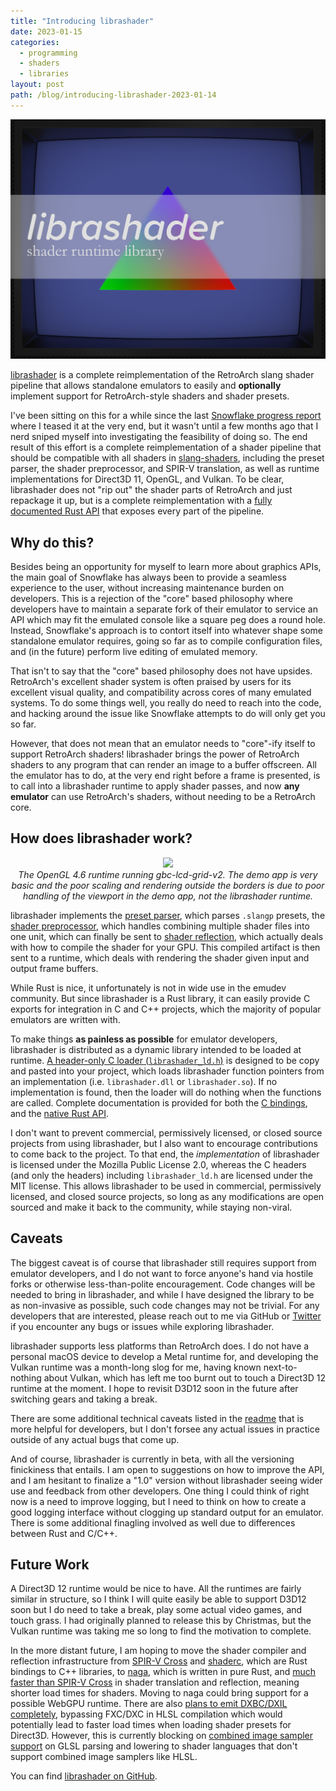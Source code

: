 ```yaml
---
title: "Introducing librashader"
date: 2023-01-15
categories:
  - programming
  - shaders
  - libraries
layout: post
path: /blog/introducing-librashader-2023-01-14
---
```


![](librashader-hero.svg)


[librashader](https://github.com/SnowflakePowered/librashader) is a complete reimplementation of the RetroArch slang shader pipeline that allows standalone emulators to easily and **optionally** implement support for RetroArch-style shaders and shader presets.

I've been sitting on this for a while since the last [Snowflake progress report](https://snowflakepowe.red/blog/progress-report-2022-03-02) where I teased it at the very end, but it wasn't until a few months ago that I nerd sniped myself into investigating the feasibility of doing so. The end result of this effort is a complete reimplementation of a shader pipeline that should be compatible with all shaders in [slang-shaders](https://github.com/libretro/slang-shaders), including the preset parser, the shader preprocessor, and SPIR-V translation, as well as runtime implementations for Direct3D 11, OpenGL, and Vulkan. To be clear, librashader does not "rip out" the shader parts of RetroArch and just repackage it up, but is a complete reimplementation with a [fully documented Rust API](https://docs.rs/librashader/latest/librashader/) that exposes every part of the pipeline. 

## Why do this?

Besides being an opportunity for myself to learn more about graphics APIs, the main goal of Snowflake has always been to provide a seamless experience to the user, without increasing maintenance burden on developers. This is a rejection of the "core" based philosophy where developers have to maintain a separate fork of their emulator to service
an API which may fit the emulated console like a square peg does a round hole. Instead, Snowflake's approach is to contort itself into whatever shape some standalone emulator
requires, going so far as to compile configuration files, and (in the future) perform live editing of emulated memory. 

That isn't to say that the "core" based philosophy does not have upsides. RetroArch's excellent shader system is often praised by users for its excellent visual quality, and
compatibility across cores of many emulated systems. To do some things well, you really do need to reach into the code, and hacking around the issue like Snowflake attempts to do
will only get you so far.

However, that does not mean that an emulator needs to "core"-ify itself to support RetroArch shaders! librashader brings the power of RetroArch shaders to any program that can render an image to a buffer offscreen. All the emulator has to do, at the very end right before a frame is presented, is to call into a librashader runtime to apply shader passes,
and now **any emulator** can use RetroArch's shaders, without needing to be a RetroArch core.

## How does librashader work?

<p align="center">
  <img src="https://user-images.githubusercontent.com/1000503/212462721-f40f3555-8c50-448e-8876-534102f982e1.png" />
  <br >
  <em style="font-style: italic;font-size:14px;">The OpenGL 4.6 runtime running gbc-lcd-grid-v2. The demo app is very basic and the poor scaling and rendering outside the borders is due to poor handling of the viewport in the demo app, not the librashader runtime.</em>
</p>

librashader implements the [preset parser](https://docs.rs/librashader/latest/librashader/presets/index.html), which parses `.slangp` presets, the [shader preprocessor](https://docs.rs/librashader/latest/librashader/preprocess/index.html), which handles combining multiple shader files into one unit, which can finally be sent to [shader reflection](https://docs.rs/librashader/latest/librashader/reflect/index.html), which actually deals with how to compile the shader for your GPU. This compiled artifact is then sent to a runtime, which deals with rendering the shader given input and output frame buffers.

While Rust is nice, it unfortunately is not in wide use in the emudev community. But since librashader is a Rust library, it can easily provide C exports for integration in C and C++ projects, which the majority of popular emulators are written with.

To make things **as painless as possible** for emulator developers, librashader is distributed as a dynamic library intended to be loaded at runtime. [A header-only C loader (`librashader_ld.h`)](https://github.com/SnowflakePowered/librashader/tree/master/include) is designed to be copy and pasted into your project, which loads librashader function pointers from an implementation (i.e. `librashader.dll` or `librashader.so`). If no implementation is found, then the loader will do nothing when the functions are called. Complete documentation is provided for both the [C bindings](https://docs.rs/librashader-capi), and the [native Rust API](https://docs.rs/librashader). 

I don't want to prevent commercial, permissively licensed, or closed source projects from using librashader, but I also want to encourage contributions to come back to the project. To that end, the *implementation* of librashader is licensed under the Mozilla Public License 2.0, whereas the C headers (and only the headers) including `librashader_ld.h` are licensed under the MIT license. This allows librashader to be used in commercial, permissively licensed, and closed source projects, so long as any modifications are open sourced and make it back to the community, while staying non-viral. 
 
## Caveats
The biggest caveat is of course that librashader still requires support from emulator developers, and I do not want to force anyone's hand via hostile forks or otherwise less-than-polite encouragement. Code changes will be needed to bring in librashader, and while I have designed the library to be as non-invasive as possible, such code changes may not be trivial. For any developers that are interested, please reach out to me via GitHub or [Twitter](https://twitter.com/chyyran) if you encounter any bugs or issues while exploring librashader. 

librashader supports less platforms than RetroArch does. I do not have a personal macOS device to develop a Metal runtime for, and developing the Vulkan runtime was a month-long slog for me, having known next-to-nothing about Vulkan, which has left me too burnt out to touch a Direct3D 12 runtime at the moment. I hope to revisit D3D12 soon in the future after switching gears and taking a break.

There are some additional technical caveats listed in the [readme](https://github.com/SnowflakePowered/librashader/blob/master/README.md) that is more helpful for developers, but I don't forsee any actual issues in practice outside of any actual bugs that come up.

And of course, librashader is currently in beta, with all the versioning finickiness that entails. I am open to suggestions on how to improve the API, and I am hesitant to finalize a "1.0" version without librashader seeing wider use and feedback from other developers. One thing I could think of right now is a need to improve logging, but I need to think on how to create a good logging interface without clogging up standard output for an emulator. There is some additional finagling involved as well due to differences between Rust and C/C++.

## Future Work
A Direct3D 12 runtime would be nice to have. All the runtimes are fairly similar in structure, so I think I will quite easily be able to support D3D12 soon but I do need to take a break, play some actual video games, and touch grass. I had originally planned to release this by Christmas, but the Vulkan runtime was taking me so long to find the motivation to complete. 

In the more distant future, I am hoping to move the shader compiler and reflection infrastructure from [SPIR-V Cross](https://github.com/grovesNL/spirv_cross) and [shaderc](https://github.com/google/shaderc-rs), which are Rust bindings to C++ libraries, to [naga](https://github.com/gfx-rs/naga), which is written in pure Rust, and [much faster than SPIR-V Cross](https://gfx-rs.github.io/2021/05/09/dota2-msl-compilation.html) in shader translation and reflection, meaning shorter load times for shaders. Moving to naga could bring support for a possible WebGPU runtime. There are also [plans to emit DXBC/DXIL completely](https://github.com/gfx-rs/naga/issues/6), bypassing FXC/DXC in HLSL compilation which would potentially lead to faster load times when loading shader presets for Direct3D. However, this is currently blocking on [combined image sampler support](https://github.com/gfx-rs/naga/issues/1012) on GLSL parsing and lowering to shader languages that don't support combined image samplers like HLSL. 

You can find [librashader on GitHub](https://github.com/SnowflakePowered/librashader).